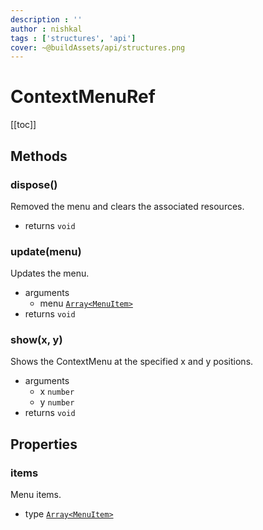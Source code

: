 ```yaml
---
description : ''
author : nishkal
tags : ['structures', 'api']
cover: ~@buildAssets/api/structures.png
---
```


# ContextMenuRef

[[toc]]

## Methods

### dispose()
Removed the menu and clears the associated resources.
* returns `void`

### update(menu)
Updates the menu.
* arguments
  * menu [`Array<MenuItem>`](/structures/menu-item.md)
* returns `void`

### show(x, y)
Shows the ContextMenu at the specified x and y positions.
* arguments 
  * x `number`
  * y `number`
* returns `void` 

## Properties

### items
Menu items.
* type [`Array<MenuItem>`](/structures/menu-item.md)

